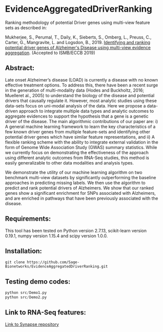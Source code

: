 # EvidenceAggregatedDriverRanking
Ranking methodology of potential Driver genes using multi-view feature sets as described in:

Mukherjee, S., Perumal, T., Daily, K., Sieberts, S., Omberg, L., Preuss, C., Carter, G., Mangravite, L. and Logsdon, B., 2019. [Identifying and ranking potential driver genes of Alzheimer's Disease using multi-view evidence aggregation](https://www.biorxiv.org/content/10.1101/534305v1). (Accepted to ISMB/ECCB 2019)

## Abstract: 

Late onset Alzheimer’s disease (LOAD) is currently a disease with no known effective treatment options. To address this, there have been a recent surge in the generation of multi-modality data (Hodes and Buckholtz, 2016; Muelleret al., 2005) to understand the biology of the disease and potential drivers that causally regulate it. However, most analytic studies using these data-sets focus on uni-modal analysis of the data. Here we propose a data-driven approach to integrate multiple data types and analytic outcomes to aggregate evidences to support the hypothesis that a gene is a genetic driver of the disease. The main algorithmic contributions of our paper are: i) A general machine learning framework to learn the key characteristics of a few known driver genes from multiple feature-sets and identifying other potential driver genes which have similar feature representations, and ii) A flexible ranking scheme with the ability to integrate external validation in the form of Genome Wide Association Study (GWAS) summary statistics. 
While we currently focus on demonstrating the effectiveness of the approach using different analytic outcomes from RNA-Seq studies, this method is easily generalizable to other data modalities and analysis types. 

We demonstrate the utility of our machine learning algorithm on two benchmark multi-view datasets by significantly outperforming the baseline approaches in predicting missing labels. We then use the algorithm to predict and rank potential drivers of Alzheimers. We show that our ranked genes show a significant enrichment for SNPs associated with Alzheimers, and are enriched in pathways that have been previously associated with the disease.


## Requirements:

This tool has been tested on Python version 2.7.13, scikit-learn version 0.19.1, numpy version 1.15.4 and scipy version 1.0.0. 


## Installation: 

```
git clone https://github.com/Sage-Bionetworks/EvidenceAggregatedDriverRanking.git
```

## Testing demo codes:
```Python
python src/Demo1.py
python src/Demo2.py
```

## Link to RNA-Seq features:
[Link to Synapse repository](https://www.synapse.org/#!Synapse:syn18097422/files/)


